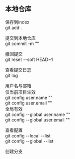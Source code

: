 ## 本地仓库

保存到index  
git add .

提交到本地仓库  
git commit -m ""

撤回提交  
git reset --soft  HEAD~1

查看提交日志  
git log

用户名与邮箱  
仅当前项目生效  
git config user.name ""  
git config user.email ""  
全局有效  
git config --global user.name ""  
git config --global user.email ""  

查看配置  
git config --local --list  
git config --global --list

创建分支

